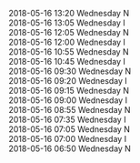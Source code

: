 2018-05-16 13:20 Wednesday  N  
2018-05-16 13:05 Wednesday  I  
2018-05-16 12:05 Wednesday  N  
2018-05-16 12:00 Wednesday  I  
2018-05-16 10:55 Wednesday  N  
2018-05-16 10:45 Wednesday  I  
2018-05-16 09:30 Wednesday  N  
2018-05-16 09:20 Wednesday  I  
2018-05-16 09:15 Wednesday  N  
2018-05-16 09:00 Wednesday  I  
2018-05-16 08:55 Wednesday  N  
2018-05-16 07:35 Wednesday  I  
2018-05-16 07:05 Wednesday  N  
2018-05-16 07:00 Wednesday  I  
2018-05-16 06:50 Wednesday  N  
